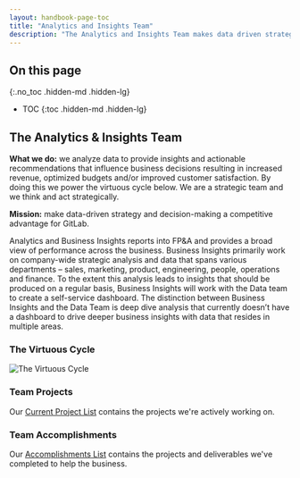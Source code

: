 ```yaml
---
layout: handbook-page-toc
title: "Analytics and Insights Team"
description: "The Analytics and Insights Team makes data driven strategy and data driven decision making a competitive advantage for GitLab."
---
```


## On this page
{:.no_toc .hidden-md .hidden-lg}

- TOC
{:toc .hidden-md .hidden-lg}

<link rel="stylesheet" type="text/css" href="/stylesheets/biztech.css" />

## The Analytics & Insights Team

**What we do:** we analyze data to provide insights and actionable recommendations that influence business decisions resulting in increased revenue, optimized budgets and/or improved customer satisfaction. By doing this we power the virtuous cycle below. We are a strategic team and we think and act strategically.

**Mission:** make data-driven strategy and decision-making a competitive advantage for GitLab.

Analytics and Business Insights reports into FP&A and provides a broad view of performance across the business. Business Insights primarily work on company-wide strategic analysis and data that spans various departments – sales, marketing, product, engineering, people, operations and finance. To the extent this analysis leads to insights that should be produced on a regular basis, Business Insights will work with the Data team to create a self-service dashboard.  The distinction between Business Insights and the Data Team is deep dive analysis that currently doesn’t have a dashboard to drive deeper business insights with data that resides in multiple areas.

### The Virtuous Cycle

![The Virtuous Cycle](/handbook/source/handbook/business-technology/data-team/analytics-and-insights/the-viruous-cycle.png)

### Team Projects

Our [Current Project List](https://docs.google.com/spreadsheets/d/1PoMO2LfOR0PbDuf1Ma02Z8Gt1IwtGGszd9VaeKVPMTM/edit#gid=0) contains the projects we're actively working on.

### Team Accomplishments

Our [Accomplishments List](https://docs.google.com/document/d/165yCygzikEqQxQkPUnbSMaEhJn1qv5YCvA9uhhSCDRU/edit) contains the projects and deliverables we've completed to help the business.

